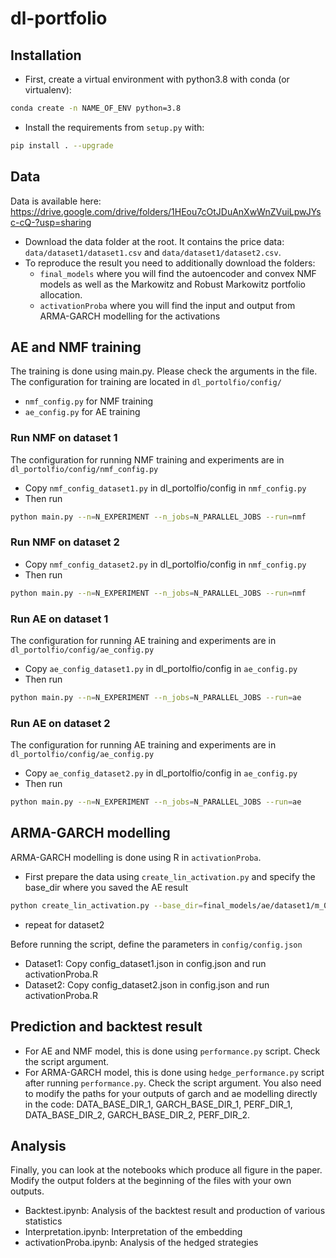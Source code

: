 # dl-portfolio

## Installation

- First, create a virtual environment with python3.8 with conda (or virtualenv):
```bash
conda create -n NAME_OF_ENV python=3.8
```
- Install the requirements from `setup.py` with:
```bash
pip install . --upgrade
```

## Data

Data is available here: https://drive.google.com/drive/folders/1HEou7cOtJDuAnXwWnZVuiLpwJYsc-cQ-?usp=sharing

- Download the data folder at the root. It contains the price data: `data/dataset1/dataset1.csv` and 
`data/dataset1/dataset2.csv`.
- To reproduce the result you need to additionally download the folders:
  - `final_models` where you will find the 
  autoencoder and convex NMF models as well as the Markowitz and Robust Markowitz portfolio allocation.
  - `activationProba` where you will find the input and output from ARMA-GARCH modelling for the activations

## AE and NMF training

The training is done using main.py. Please check the arguments in the file.
The configuration for training are located in `dl_portolfio/config/`
- `nmf_config.py` for NMF training
- `ae_config.py` for AE training

### Run NMF on dataset 1

The configuration for running NMF training and experiments are in `dl_portolfio/config/nmf_config.py`
- Copy `nmf_config_dataset1.py` in dl_portolfio/config in `nmf_config.py`
- Then run 
```bash
python main.py --n=N_EXPERIMENT --n_jobs=N_PARALLEL_JOBS --run=nmf
```

### Run NMF on dataset 2

- Copy `nmf_config_dataset2.py` in dl_portolfio/config in `nmf_config.py`
- Then run 
```bash
python main.py --n=N_EXPERIMENT --n_jobs=N_PARALLEL_JOBS --run=nmf
```

### Run AE on dataset 1

The configuration for running AE training and experiments are in `dl_portolfio/config/ae_config.py`
- Copy `ae_config_dataset1.py` in dl_portolfio/config in `ae_config.py`
- Then run 
```bash
python main.py --n=N_EXPERIMENT --n_jobs=N_PARALLEL_JOBS --run=ae
```

### Run AE on dataset 2

The configuration for running AE training and experiments are in `dl_portolfio/config/ae_config.py`
- Copy `ae_config_dataset2.py` in dl_portolfio/config in `ae_config.py`
- Then run 
```bash
python main.py --n=N_EXPERIMENT --n_jobs=N_PARALLEL_JOBS --run=ae
```
## ARMA-GARCH modelling

ARMA-GARCH modelling is done using R in `activationProba`.
- First prepare the data using `create_lin_activation.py` and specify the base_dir where you saved the AE result
```bash
python create_lin_activation.py --base_dir=final_models/ae/dataset1/m_0_dataset1_nbb_resample_bl_60_seed_0_1647953383912806
```
- repeat for dataset2

Before running the script, define the parameters in `config/config.json`

- Dataset1: Copy config_dataset1.json in config.json and run activationProba.R
- Dataset2: Copy config_dataset2.json in config.json and run activationProba.R

## Prediction and backtest result

- For AE and NMF model, this is done using `performance.py` script. Check the script argument.
- For ARMA-GARCH model, this is done using `hedge_performance.py` script after running `performance.py`. 
Check the script argument. You also need to modify the paths for your outputs of garch and ae modelling directly in
the code: DATA_BASE_DIR_1, GARCH_BASE_DIR_1, PERF_DIR_1, DATA_BASE_DIR_2, GARCH_BASE_DIR_2, PERF_DIR_2.

## Analysis

Finally, you can look at the notebooks which produce all figure in the paper. Modify the output folders at the beginning of the files with your own outputs.

- Backtest.ipynb: Analysis of the backtest result and production of various statistics
- Interpretation.ipynb: Interpretation of the embedding
- activationProba.ipynb: Analysis of the hedged strategies